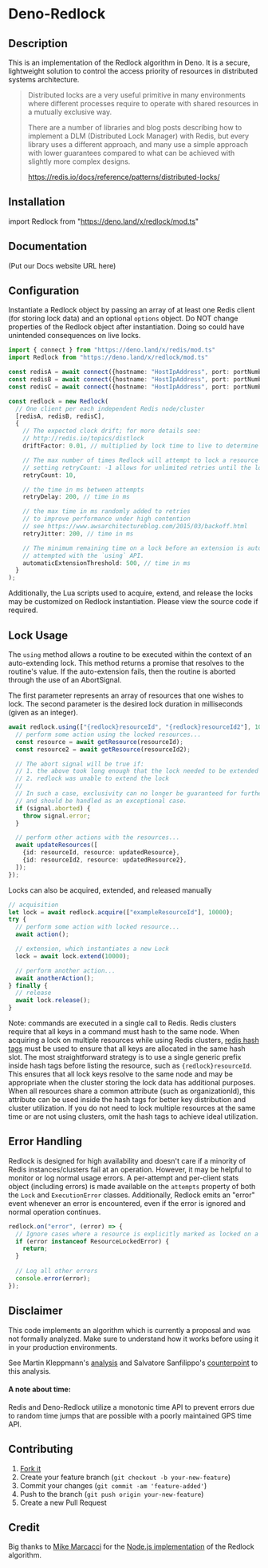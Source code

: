 # Deno-Redlock

## Description
This is an implementation of the Redlock algorithm in Deno. It is a secure, lightweight solution to control the access priority of resources in distributed systems architecture.

> Distributed locks are a very useful primitive in many environments where different processes require to operate  with shared resources in a mutually exclusive way.
>
> There are a number of libraries and blog posts describing how to implement a DLM (Distributed Lock Manager) with Redis, but every library uses a different approach, and many use a simple approach with lower guarantees compared to what can be achieved with slightly more complex designs.
> 
> https://redis.io/docs/reference/patterns/distributed-locks/

## Installation
import Redlock from "https://deno.land/x/redlock/mod.ts"

## Documentation
(Put our Docs website URL here)

## Configuration

Instantiate a Redlock object by passing an array of at least one Redis client (for storing lock data) and an optional `options` object.
Do NOT change properties of the Redlock object after instantiation. Doing so could have unintended consequences on live locks.

```ts
import { connect } from "https://deno.land/x/redis/mod.ts"
import Redlock from "https://deno.land/x/redlock/mod.ts"

const redisA = await connect({hostname: "HostIpAddress", port: portNumber})
const redisB = await connect({hostname: "HostIpAddress", port: portNumber})
const redisC = await connect({hostname: "HostIpAddress", port: portNumber})

const redlock = new Redlock(
  // One client per each independent Redis node/cluster
  [redisA, redisB, redisC],
  {
    // The expected clock drift; for more details see:
    // http://redis.io/topics/distlock
    driftFactor: 0.01, // multiplied by lock time to live to determine drift time

    // The max number of times Redlock will attempt to lock a resource before erroring
    // setting retryCount: -1 allows for unlimited retries until the lock is acquired
    retryCount: 10,

    // the time in ms between attempts
    retryDelay: 200, // time in ms

    // the max time in ms randomly added to retries
    // to improve performance under high contention
    // see https://www.awsarchitectureblog.com/2015/03/backoff.html
    retryJitter: 200, // time in ms

    // The minimum remaining time on a lock before an extension is automatically
    // attempted with the `using` API.
    automaticExtensionThreshold: 500, // time in ms
  }
);
```
Additionally, the Lua scripts used to acquire, extend, and release the locks may be customized on Redlock instantiation. Please view the source code if required.

## Lock Usage

The `using` method allows a routine to be executed within the context of an auto-extending lock. This method returns a promise that resolves to the routine's value. If the auto-extension fails, then the routine is aborted through the use of an AbortSignal. 

The first parameter represents an array of resources that one wishes to lock. The second parameter is the desired lock duration in milliseconds (given as an integer).

```ts
await redlock.using(["{redlock}resourceId", "{redlock}resourceId2"], 10000, async (signal) => {
  // perform some action using the locked resources...
  const resource = await getResource(resourceId);
  const resource2 = await getResource(resourceId2);

  // The abort signal will be true if:
  // 1. the above took long enough that the lock needed to be extended
  // 2. redlock was unable to extend the lock
  //
  // In such a case, exclusivity can no longer be guaranteed for further operations
  // and should be handled as an exceptional case.
  if (signal.aborted) {
    throw signal.error;
  }

  // perform other actions with the resources...
  await updateResources([
    {id: resourceId, resource: updatedResource},
    {id: resourceId2, resource: updatedResource2},
  ]);
});
```

Locks can also be acquired, extended, and released manually

```ts
// acquisition
let lock = await redlock.acquire(["exampleResourceId"], 10000);
try {
  // perform some action with locked resource...
  await action();

  // extension, which instantiates a new Lock
  lock = await lock.extend(10000);

  // perform another action...
  await anotherAction();
} finally {
  // release
  await lock.release();
}
```

Note: commands are executed in a single call to Redis. Redis clusters require that all keys in a command must hash to the same node. When acquiring a lock on multiple resources while using Redis clusters, [redis hash tags](https://redis.io/docs/reference/cluster-spec/) must be used to ensure that all keys are allocated in the same hash slot. The most straightforward strategy is to use a single generic prefix inside hash tags before listing the resource, such as `{redlock}resourceId`. This ensures that all lock keys resolve to the same node and may be appropriate when the cluster storing the lock data has additional purposes. When all resources share a common attribute (such as organizationId), this attribute can be used inside the hash tags for better key distribution and cluster utilization. If you do not need to lock multiple resources at the same time or are not using clusters, omit the hash tags to achieve ideal utilization.

## Error Handling
Redlock is designed for high availability and doesn't care if a minority of Redis instances/clusters fail at an operation. However, it may be helpful to monitor or log normal usage errors. A per-attempt and per-client stats object (including errors) is made available on the `attempts` property of both the `Lock` and `ExecutionError` classes. Additionally, Redlock emits an "error" event whenever an error is encountered, even if the error is ignored and normal operation continues.

```ts
redlock.on("error", (error) => {
  // Ignore cases where a resource is explicitly marked as locked on a client
  if (error instanceof ResourceLockedError) {
    return;
  }
  
  // Log all other errors
  console.error(error);
});
```

## Disclaimer

This code implements an algorithm which is currently a proposal and was not formally analyzed. Make sure to understand how it works before using it in your production environments.

See Martin Kleppmann's [analysis](https://martin.kleppmann.com/2016/02/08/how-to-do-distributed-locking.html) and Salvatore Sanfilippo's [counterpoint](http://antirez.com/news/101) to this analysis.


#### A note about time:
Redis and Deno-Redlock utilize a monotonic time API to prevent errors due to random time jumps that are possible with a poorly maintained GPS time API.

## Contributing

1. [Fork it](https://github.com/oslabs-beta/Deno-Redlock)
2. Create your feature branch (`git checkout -b your-new-feature`)
3. Commit your changes (`git commit -am 'feature-added'`)
4. Push to the branch (`git push origin your-new-feature`)
5. Create a new Pull Request


## Credit
Big thanks to [Mike Marcacci](https://github.com/mike-marcacci) for the [Node.js implementation](https://github.com/mike-marcacci/node-redlock) of the Redlock algorithm.
